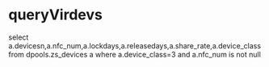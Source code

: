queryVirdevs
===
select a.devicesn,a.nfc_num,a.lockdays,a.releasedays,a.share_rate,a.device_class
from dpools.zs_devices a where a.device_class=3 and a.nfc_num is not null



